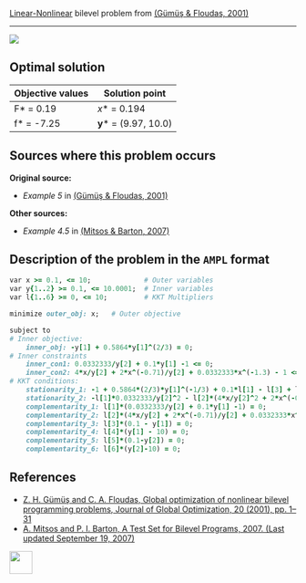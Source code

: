 [Linear-Nonlinear](/BASBLib/LP-NLP-problems) bilevel problem from [(Gümüş & Floudas, 2001)][Gümüş & Floudas, 2001]

---

![](https://github.com/basblsolver/BASBLib/wiki/images/gf_2001_01_eq.jpg)

## Optimal solution

Objective values   | Solution point           |
------------------ | ------------------------ |
F* = 0.19          | _x_* = 0.194             |
f* = -7.25         | __y__* = (9.97, 10.0)    |

## Sources where this problem occurs

__Original source:__

 - _Example 5_ in [(Gümüş & Floudas, 2001)][Gümüş & Floudas, 2001]

__Other sources:__

 - _Example 4.5_ in [(Mitsos & Barton, 2007)][Mitsos & Barton, 2007]

## Description of the problem in the `AMPL` format

```ruby
var x >= 0.1, <= 10;             # Outer variables
var y{1..2} >= 0.1, <= 10.0001;  # Inner variables
var l{1..6} >= 0, <= 10;         # KKT Multipliers

minimize outer_obj: x;   # Outer objective

subject to
# Inner objective:
    inner_obj: -y[1] + 0.5864*y[1]^(2/3) = 0;
# Inner constraints
    inner_con1: 0.0332333/y[2] + 0.1*y[1] -1 <= 0;
    inner_con2: 4*x/y[2] + 2*x^(-0.71)/y[2] + 0.0332333*x^(-1.3) - 1 <= 0;
# KKT conditions:
    stationarity_1: -1 + 0.5864*(2/3)*y[1]^(-1/3) + 0.1*l[1] - l[3] + l[4] = 0;
    stationarity_2: -l[1]*0.0332333/y[2]^2 - l[2]*(4*x/y[2]^2 + 2*x^(-0.71)/y[2]^2) - l[5] + l[6] = 0;
    complementarity_1: l[1]*(0.0332333/y[2] + 0.1*y[1] -1) = 0;
    complementarity_2: l[2]*(4*x/y[2] + 2*x^(-0.71)/y[2] + 0.0332333*x^(-1.3) - 1) = 0;
    complementarity_3: l[3]*(0.1 - y[1]) = 0;
    complementarity_4: l[4]*(y[1] - 10) = 0;
    complementarity_5: l[5]*(0.1-y[2]) = 0;
    complementarity_6: l[6]*(y[2]-10) = 0;
```

##  References

 - [Z. H. Gümüş and C. A. Floudas, Global optimization of nonlinear bilevel programming problems, Journal of Global Optimization, 20 (2001), pp. 1–31](https://doi.org/10.1023/A:1011268113791)
 - [A. Mitsos and P. I. Barton, A Test Set for Bilevel Programs, 2007. (Last updated September 19, 2007)](https://www.researchgate.net/publication/228455291_A_test_set_for_bilevel_programs)

[<img src="http://www.interupgrade.com/images/pfeil-backbutton.png" width="40" height="40">](/BASBLib/LP-NLP-problems "Back to summary of LP-NLP bilevel problems")

[Gümüş & Floudas, 2001]: https://doi.org/10.1023/A:1011268113791
[Mitsos & Barton, 2007]: https://www.researchgate.net/publication/228455291_A_test_set_for_bilevel_programs